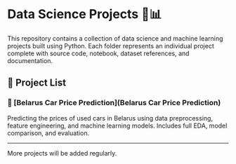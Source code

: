 # Data Science Projects 🧠📊

This repository contains a collection of data science and machine learning projects built using Python. Each folder represents an individual project complete with source code, notebook, dataset references, and documentation.

## 📁 Project List

### 🔹 [Belarus Car Price Prediction](Belarus Car Price Prediction)
Predicting the prices of used cars in Belarus using data preprocessing, feature engineering, and machine learning models. Includes full EDA, model comparison, and evaluation.

---

More projects will be added regularly.
